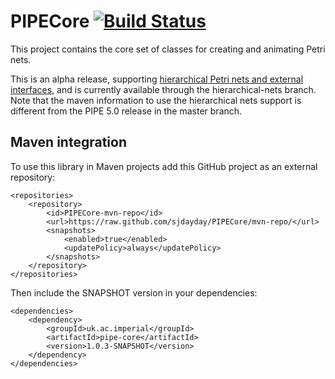 # PIPECore [![Build Status](https://travis-ci.org/sarahtattersall/PIPE.png?branch=master)](https://travis-ci.org/sarahtattersall/PIPECore)
This project contains the core set of classes for creating and animating Petri nets. 


This is an alpha release, supporting [hierarchical Petri nets and external interfaces](https://github.com/sjdayday/PIPECore/wiki), and is currently available through the hierarchical-nets branch.  Note that the maven information to use the hierarchical nets support is different from the PIPE 5.0 release in the master branch.

## Maven integration
To use this library in Maven projects add this GitHub project as an external repository:

```
<repositories>
    <repository>
        <id>PIPECore-mvn-repo</id>
        <url>https://raw.github.com/sjdayday/PIPECore/mvn-repo/</url>
        <snapshots>
            <enabled>true</enabled>
            <updatePolicy>always</updatePolicy>
        </snapshots>
    </repository>
</repositories>
```

Then include the SNAPSHOT version in your dependencies:
```
<dependencies>
    <dependency>
        <groupId>uk.ac.imperial</groupId>
        <artifactId>pipe-core</artifactId>
        <version>1.0.3-SNAPSHOT</version>
    </dependency>
</dependencies>
```


